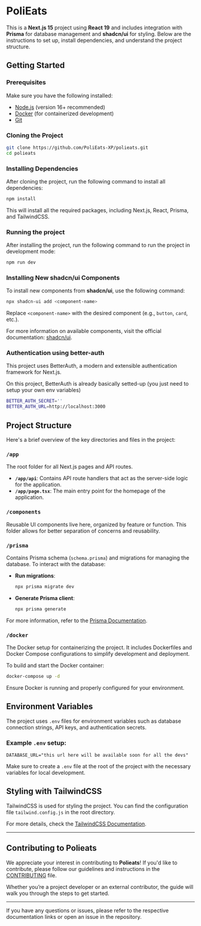 # PoliEats

This is a **Next.js 15** project using **React 19** and includes integration with **Prisma** for database management and **shadcn/ui** for styling. Below are the instructions to set up, install dependencies, and understand the project structure.

## Getting Started

### Prerequisites

Make sure you have the following installed:

- [Node.js](https://nodejs.org/en/download/) (version 16+ recommended)
- [Docker](https://docs.docker.com/get-docker/) (for containerized development)
- [Git](https://git-scm.com/)

### Cloning the Project

```bash
git clone https://github.com/PoliEats-XP/polieats.git
cd polieats
```

### Installing Dependencies

After cloning the project, run the following command to install all dependencies:

```bash
npm install
```

This will install all the required packages, including Next.js, React, Prisma, and TailwindCSS.

### Running the project

After installing the project, run the following command to run the project in development mode:

```bash
npm run dev
```

### Installing New shadcn/ui Components

To install new components from **shadcn/ui**, use the following command:

```bash
npx shadcn-ui add <component-name>
```

Replace `<component-name>` with the desired component (e.g., `button`, `card`, etc.).

For more information on available components, visit the official documentation: [shadcn/ui](https://shadcn.dev/docs).

### Authentication using better-auth

This project uses BetterAuth, a modern and extensible authentication framework for Next.js.

On this project, BetterAuth is already basically setted-up (you just need to setup your own env variables)

```bash
BETTER_AUTH_SECRET=''
BETTER_AUTH_URL=http://localhost:3000
```

## Project Structure

Here's a brief overview of the key directories and files in the project:

### `/app`

The root folder for all Next.js pages and API routes.

- **`/app/api`**: Contains API route handlers that act as the server-side logic for the application.
- **`/app/page.tsx`**: The main entry point for the homepage of the application.

### `/components`

Reusable UI components live here, organized by feature or function. This folder allows for better separation of concerns and reusability.

### `/prisma`

Contains Prisma schema (`schema.prisma`) and migrations for managing the database. To interact with the database:

- **Run migrations**:
  ```bash
  npx prisma migrate dev
  ```
- **Generate Prisma client**:
  ```bash
  npx prisma generate
  ```

For more information, refer to the [Prisma Documentation](https://www.prisma.io/docs).

### `/docker`

The Docker setup for containerizing the project. It includes Dockerfiles and Docker Compose configurations to simplify development and deployment.

To build and start the Docker container:

```bash
docker-compose up -d
```

Ensure Docker is running and properly configured for your environment.

## Environment Variables

The project uses `.env` files for environment variables such as database connection strings, API keys, and authentication secrets.

### Example `.env` setup:

```env
DATABASE_URL="this url here will be available soon for all the devs"
```

Make sure to create a `.env` file at the root of the project with the necessary variables for local development.

## Styling with TailwindCSS

TailwindCSS is used for styling the project. You can find the configuration file `tailwind.config.js` in the root directory.

For more details, check the [TailwindCSS Documentation](https://tailwindcss.com/docs).

---

## Contributing to **Polieats**

We appreciate your interest in contributing to **Polieats**! If you'd like to contribute, please follow our guidelines and instructions in the [CONTRIBUTING](CONTRIBUTING.md) file.

Whether you’re a project developer or an external contributor, the guide will walk you through the steps to get started.

---

If you have any questions or issues, please refer to the respective documentation links or open an issue in the repository.
